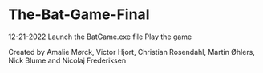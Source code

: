 # The-Bat-Game-Final
12-21-2022
Launch the BatGame.exe file
Play the game

Created by Amalie Mørck, Victor Hjort, Christian Rosendahl, Martin Øhlers, Nick Blume and Nicolaj Frederiksen

